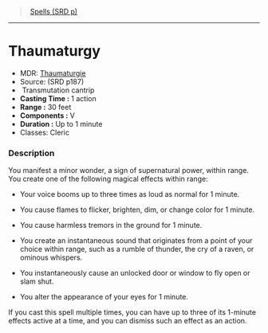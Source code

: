 ﻿---
!SpellItem
Family: SpellVO
Level: cantrip
Type: Transmutation
CastingTime: 1 action
Range: 30 feet
Components: V
Duration: Up to 1 minute
Classes: Cleric
Id: spells_vo.md#thaumaturgy
ParentLink: spells_vo.md#spells-srd-p
Name: Thaumaturgy
ParentName: Spells (SRD p)
NameLevel: 1
AltName: '[Thaumaturgie](hd_spells_thaumaturgie.md)'
Source: (SRD p187)
Attributes:
  Name: Thaumaturgy
  Markdown: >+
    # <!--Name-->Thaumaturgy<!--/Name-->


    - MDR: <!--AltName-->[Thaumaturgie](hd_spells_thaumaturgie.md)<!--/AltName-->

    - Source: <!--Source-->(SRD p187)<!--/Source-->

    -  <!--Type-->Transmutation<!--/Type--> <!--Level-->cantrip<!--/Level-->

    - **Casting Time :** <!--CastingTime-->1 action<!--/CastingTime-->

    - **Range :** <!--Range-->30 feet<!--/Range-->

    - **Components :** <!--Components-->V<!--/Components-->

    - **Duration :** <!--Duration-->Up to 1 minute<!--/Duration-->

    - Classes: <!--Classes-->Cleric<!--/Classes-->


    ### Description


    You manifest a minor wonder, a sign of supernatural power, within range. You create one of the following magical effects within range:


    * Your voice booms up to three times as loud as normal for 1 minute.


    * You cause flames to flicker, brighten, dim, or change color for 1 minute.


    * You cause harmless tremors in the ground for 1 minute.


    * You create an instantaneous sound that originates from a point of your choice within range, such as a rumble of thunder, the cry of a raven, or ominous whispers.


    * You instantaneously cause an unlocked door or window to fly open or slam shut.


    * You alter the appearance of your eyes for 1 minute.


    If you cast this spell multiple times, you can have up to three of its 1-minute effects active at a time, and you can dismiss such an effect as an action.

  AltName: '[Thaumaturgie](hd_spells_thaumaturgie.md)'
  Source: (SRD p187)
  Type: Transmutation
  Level: cantrip
  CastingTime: 1 action
  Range: 30 feet
  Components: V
  Duration: Up to 1 minute
  Classes: Cleric
AttributesDictionary: >+
  Name: Thaumaturgy

  Markdown: >+

    # <!--Name-->Thaumaturgy<!--/Name-->





    - MDR: <!--AltName-->[Thaumaturgie](hd_spells_thaumaturgie.md)<!--/AltName-->



    - Source: <!--Source-->(SRD p187)<!--/Source-->



    -  <!--Type-->Transmutation<!--/Type--> <!--Level-->cantrip<!--/Level-->



    - **Casting Time :** <!--CastingTime-->1 action<!--/CastingTime-->



    - **Range :** <!--Range-->30 feet<!--/Range-->



    - **Components :** <!--Components-->V<!--/Components-->



    - **Duration :** <!--Duration-->Up to 1 minute<!--/Duration-->



    - Classes: <!--Classes-->Cleric<!--/Classes-->





    ### Description





    You manifest a minor wonder, a sign of supernatural power, within range. You create one of the following magical effects within range:





    * Your voice booms up to three times as loud as normal for 1 minute.





    * You cause flames to flicker, brighten, dim, or change color for 1 minute.





    * You cause harmless tremors in the ground for 1 minute.





    * You create an instantaneous sound that originates from a point of your choice within range, such as a rumble of thunder, the cry of a raven, or ominous whispers.





    * You instantaneously cause an unlocked door or window to fly open or slam shut.





    * You alter the appearance of your eyes for 1 minute.





    If you cast this spell multiple times, you can have up to three of its 1-minute effects active at a time, and you can dismiss such an effect as an action.



  AltName: '[Thaumaturgie](hd_spells_thaumaturgie.md)'

  Source: (SRD p187)

  Type: Transmutation

  Level: cantrip

  CastingTime: 1 action

  Range: 30 feet

  Components: V

  Duration: Up to 1 minute

  Classes: Cleric

---
> [Spells (SRD p)](srd_spells.md)

---

# Thaumaturgy

- MDR: [Thaumaturgie](hd_spells_thaumaturgie.md)
- Source: (SRD p187)
-  Transmutation cantrip
- **Casting Time :** 1 action
- **Range :** 30 feet
- **Components :** V
- **Duration :** Up to 1 minute
- Classes: Cleric

### Description

You manifest a minor wonder, a sign of supernatural power, within range. You create one of the following magical effects within range:

* Your voice booms up to three times as loud as normal for 1 minute.

* You cause flames to flicker, brighten, dim, or change color for 1 minute.

* You cause harmless tremors in the ground for 1 minute.

* You create an instantaneous sound that originates from a point of your choice within range, such as a rumble of thunder, the cry of a raven, or ominous whispers.

* You instantaneously cause an unlocked door or window to fly open or slam shut.

* You alter the appearance of your eyes for 1 minute.

If you cast this spell multiple times, you can have up to three of its 1-minute effects active at a time, and you can dismiss such an effect as an action.

